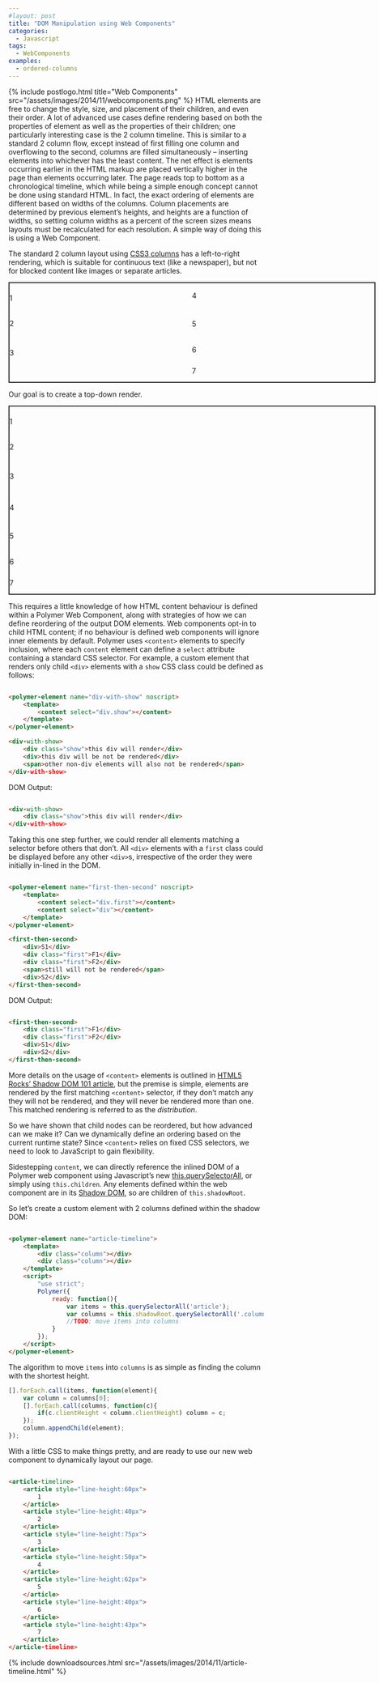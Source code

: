 ```yaml
---
#layout: post
title: "DOM Manipulation using Web Components"
categories:
  - Javascript
tags:
  - WebComponents
examples:
  - ordered-columns
---
```


{% include postlogo.html title="Web Components" src="/assets/images/2014/11/webcomponents.png" %} HTML elements are free
to change the style, size, and placement of their children, and even their order. A lot of advanced use cases define
rendering based on both the properties of element as well as the properties of their children; one particularly
interesting case is the 2 column timeline. This is similar to a standard 2 column flow, except instead of first filling
one column and overflowing to the second, columns are filled simultaneously – inserting elements into whichever has the
least content. The net effect is elements occurring earlier in the HTML markup are placed vertically higher in the page
than elements occurring later. The page reads top to bottom as a chronological timeline, which while being a simple
enough concept cannot be done using standard HTML. In fact, the exact ordering of elements are different based on widths
of the columns. Column placements are determined by previous element’s heights, and heights are a function of widths, so
setting column widths as a percent of the screen sizes means layouts must be recalculated for each resolution. A simple
way of doing this is using a Web Component.

The standard 2 column layout using [CSS3 columns](https://developer.mozilla.org/en-US/docs/Web/CSS/columns) has a
left-to-right rendering, which is suitable for continuous text (like a newspaper), but not for blocked content like
images or separate articles.

<style shim-shadowdom>
    article-timeline {
        margin-right: auto;
        margin-left: auto;
        width:721px;
        border:2px solid #333;
        display: block;
    }
    #csscolumns > article,
    article-timeline::shadow article {
        text-align: center;
        border: 3px solid #DC143C;
        border-radius:5px;
        margin: 2px 1px;
        font-size: 16px;
        font-weight: bold;
    }
    article-timeline::shadow .column {
        vertical-align: top;
        width: 50%;
        display: inline-block;
    }
    #csscolumns {
        margin-right: auto;
        margin-left: auto;
        width:721px;
        -moz-columns: 2;
        -webkit-columns: 2;
        columns: 2;
        -moz-column-gap: 0;
        -webkit-column-gap: 0;
        column-gap: 0;
        border:2px solid #333;
    }
</style>
<script src="/assets/images/2014/11/webcomponents-0.5.1.js"></script>
<script src="/assets/images/2014/11/polymer-0.5.1.js"></script>
<polymer-element name="article-timeline">
    <template>
        <div class="column"></div><div class="column"></div>
    </template>
    <script>
    "use strict";
    Polymer({
        ready: function(){
            var items = this.querySelectorAll('article');
            var columns = this.shadowRoot.querySelectorAll('.column');
            [].forEach.call(items, function(element){
                var column = columns[0];
                [].forEach.call(columns, function(c){
                    if(c.clientHeight < column.clientHeight) column = c;
                });
                column.appendChild(element);
            });
        }
    });
    </script>
</polymer-element>
<div id="csscolumns">
    <article style="line-height:60px">
        1
    </article>
    <article style="line-height:40px">
        2
    </article>
    <article style="line-height:75px">
        3
    </article>
    <article style="line-height:50px">
        4
    </article>
    <article style="line-height:62px">
        5
    </article>
    <article style="line-height:40px">
        6
    </article>
    <article style="line-height:43px">
        7
    </article>
</div>

Our goal is to create a top-down render.

<article-timeline>
    <article style="line-height:60px">
        1
    </article>
    <article style="line-height:40px">
        2
    </article>
    <article style="line-height:75px">
        3
    </article>
    <article style="line-height:50px">
        4
    </article>
    <article style="line-height:62px">
        5
    </article>
    <article style="line-height:40px">
        6
    </article>
    <article style="line-height:43px">
        7
    </article>
</article-timeline>

This requires a little knowledge of how HTML content behaviour is defined within a Polymer Web Component, along with
strategies of how we can define reordering of the output DOM elements.
Web components opt-in to child HTML content; if no behaviour is defined web components will ignore inner elements by
default. Polymer uses `<content>` elements to specify inclusion, where each `content` element can define a `select`
attribute containing a standard CSS selector. For example, a custom element that renders only child `<div>` elements
with a `show` CSS class could be defined as follows:

```html

<polymer-element name="div-with-show" noscript>
    <template>
        <content select="div.show"></content>
    </template>
</polymer-element>

<div-with-show>
    <div class="show">this div will render</div>
    <div>this div will be not be rendered</div>
    <span>other non-div elements will also not be rendered</span>
</div-with-show>
```

DOM Output:

```html

<div-with-show>
    <div class="show">this div will render</div>
</div-with-show>
```

Taking this one step further, we could render all elements matching a selector before others that don’t. All `<div>`
elements with a `first` class could be displayed before any other `<div>`s, irrespective of the order they were
initially in-lined in the DOM.

```html

<polymer-element name="first-then-second" noscript>
    <template>
        <content select="div.first"></content>
        <content select="div"></content>
    </template>
</polymer-element>

<first-then-second>
    <div>S1</div>
    <div class="first">F1</div>
    <div class="first">F2</div>
    <span>still will not be rendered</span>
    <div>S2</div>
</first-then-second>
```

DOM Output:

```html

<first-then-second>
    <div class="first">F1</div>
    <div class="first">F2</div>
    <div>S1</div>
    <div>S2</div>
</first-then-second>
```

More details on the usage of `<content>` elements is outlined
in [HTML5 Rocks’ Shadow DOM 101 article](http://www.html5rocks.com/en/tutorials/webcomponents/shadowdom/#toc-projection),
but the premise is simple, elements are rendered by the first matching `<content>` selector, if they don’t match any
they will not be rendered, and they will never be rendered more than one. This matched rendering is referred to as the
_distribution_.

So we have shown that child nodes can be reordered, but how advanced can we make it? Can we dynamically define an
ordering based on the current runtime state? Since `<content>` relies on fixed CSS selectors, we need to look to
JavaScript to gain flexibility.

Sidestepping `content`, we can directly reference the inlined DOM of a Polymer web component using Javascript’s
new [this.querySelectorAll](https://developer.mozilla.org/en/docs/Web/API/Document.querySelectorAll), or simply
using `this.children`. Any elements defined within the web component are in
its [Shadow DOM](http://www.w3.org/TR/shadow-dom/), so are children of `this.shadowRoot`.

So let’s create a custom element with 2 columns defined within the shadow DOM:

```html

<polymer-element name="article-timeline">
    <template>
        <div class="column"></div>
        <div class="column"></div>
    </template>
    <script>
        "use strict";
        Polymer({
            ready: function(){
                var items = this.querySelectorAll('article');
                var columns = this.shadowRoot.querySelectorAll('.column');
                //TODO: move items into columns
            }
        });
    </script>
</polymer-element>
```

The algorithm to move `items` into `columns` is as simple as finding the column with the shortest height.

```js
[].forEach.call(items, function(element){
    var column = columns[0];
    [].forEach.call(columns, function(c){
        if(c.clientHeight < column.clientHeight) column = c;
    });
    column.appendChild(element);
});
```

With a little CSS to make things pretty, and are ready to use our new web component to dynamically layout our page.

```html

<article-timeline>
    <article style="line-height:60px">
        1
    </article>
    <article style="line-height:40px">
        2
    </article>
    <article style="line-height:75px">
        3
    </article>
    <article style="line-height:50px">
        4
    </article>
    <article style="line-height:62px">
        5
    </article>
    <article style="line-height:40px">
        6
    </article>
    <article style="line-height:43px">
        7
    </article>
</article-timeline>
```

{%
include downloadsources.html
src="/assets/images/2014/11/article-timeline.html"
%}
